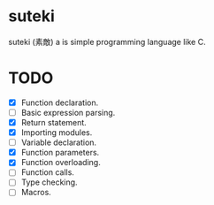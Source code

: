 # suteki
suteki (素敵) a is simple programming language like C.

# TODO
- [x] Function declaration.
- [ ] Basic expression parsing.
- [x] Return statement.
- [x] Importing modules.
- [ ] Variable declaration.
- [x] Function parameters.
- [x] Function overloading.
- [ ] Function calls.
- [ ] Type checking.
- [ ] Macros.